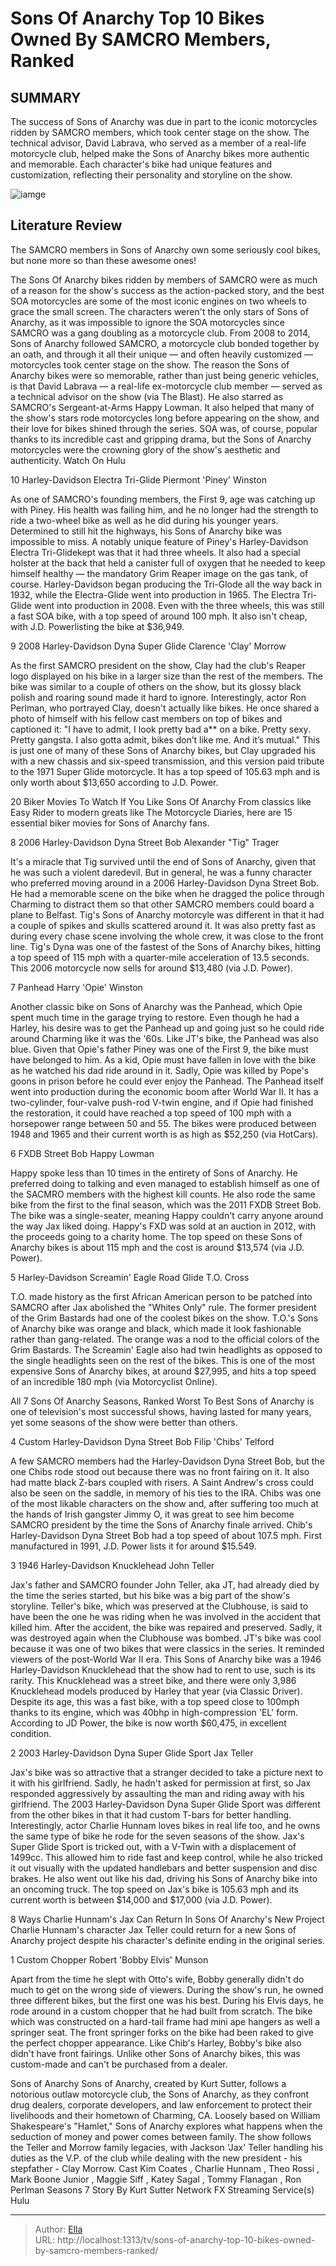# Sons Of Anarchy Top 10 Bikes Owned By SAMCRO Members, Ranked


## SUMMARY 


 The success of 
Sons of Anarchy
 was due in part to the iconic motorcycles ridden by SAMCRO members, which took center stage on the show. 
 The technical advisor, David Labrava, who served as a member of a real-life motorcycle club, helped make the 
Sons of Anarchy
 bikes more authentic and memorable. 
 Each character&#39;s bike had unique features and customization, reflecting their personality and storyline on the show. 

![iamge](https://static1.srcdn.com/wordpress/wp-content/uploads/2024/01/1-2.jpg)

## Literature Review
The SAMCRO members in Sons of Anarchy own some seriously cool bikes, but none more so than these awesome ones!




The Sons Of Anarchy bikes ridden by members of SAMCRO were as much of a reason for the show&#39;s success as the action-packed story, and the best SOA motorcycles are some of the most iconic engines on two wheels to grace the small screen. The characters weren&#39;t the only stars of Sons of Anarchy, as it was impossible to ignore the SOA motorcycles since SAMCRO was a gang doubling as a motorcycle club. From 2008 to 2014, Sons of Anarchy followed SAMCRO, a motorcycle club bonded together by an oath, and through it all their unique — and often heavily customized — motorcycles took center stage on the show.
The reason the Sons of Anarchy bikes were so memorable, rather than just being generic vehicles, is that David Labrava — a real-life ex-motorcycle club member — served as a technical advisor on the show (via The Blast). He also starred as SAMCRO&#39;s Sergeant-at-Arms Happy Lowman. It also helped that many of the show&#39;s stars rode motorcycles long before appearing on the show, and their love for bikes shined through the series. SOA was, of course, popular thanks to its incredible cast and gripping drama, but the Sons of Anarchy motorcycles were the crowning glory of the show&#39;s aesthetic and authenticity.
Watch On Hulu









 








 10  Harley-Davidson Electra Tri-Glide 
Piermont &#39;Piney&#39; Winston
        

As one of SAMCRO&#39;s founding members, the First 9, age was catching up with Piney. His health was failing him, and he no longer had the strength to ride a two-wheel bike as well as he did during his younger years. Determined to still hit the highways, his Sons of Anarchy bike was impossible to miss. A notably unique feature of Piney&#39;s Harley-Davidson Electra Tri-Glidekept was that it had three wheels. It also had a special holster at the back that held a canister full of oxygen that he needed to keep himself healthy — the mandatory Grim Reaper image on the gas tank, of course.
Harley-Davidson began producing the Tri-Glode all the way back in 1932, while the Electra-Glide went into production in 1965. The Electra Tri-Glide went into production in 2008. Even with the three wheels, this was still a fast SOA bike, with a top speed of around 100 mph. It also isn&#39;t cheap, with J.D. Powerlisting the bike at $36,949.





 9  2008 Harley-Davidson Dyna Super Glide 
Clarence &#39;Clay&#39; Morrow


 







As the first SAMCRO president on the show, Clay had the club&#39;s Reaper logo displayed on his bike in a larger size than the rest of the members. The bike was similar to a couple of others on the show, but its glossy black polish and roaring sound made it hard to ignore. Interestingly, actor Ron Perlman, who portrayed Clay, doesn&#39;t actually like bikes. He once shared a photo of himself with his fellow cast members on top of bikes and captioned it: &#34;I have to admit, I look pretty bad a** on a bike. Pretty sexy. Pretty gangsta. I also gotta admit, bikes don’t like me. And it’s mutual.&#34;
This is just one of many of these Sons of Anarchy bikes, but Clay upgraded his with a new chassis and six-speed transmission, and this version paid tribute to the 1971 Super Glide motorcycle. It has a top speed of 105.63 mph and is only worth about $13,650 according to J.D. Power.
            
 
 20 Biker Movies To Watch If You Like Sons Of Anarchy 
From classics like Easy Rider to modern greats like The Motorcycle Diaries, here are 15 essential biker movies for Sons of Anarchy fans.









 8  2006 Harley-Davidson Dyna Street Bob 
Alexander &#34;Tig&#34; Trager
        

It&#39;s a miracle that Tig survived until the end of Sons of Anarchy, given that he was such a violent daredevil. But in general, he was a funny character who preferred moving around in a 2006 Harley-Davidson Dyna Street Bob. He had a memorable scene on the bike when he dragged the police through Charming to distract them so that other SAMCRO members could board a plane to Belfast. Tig&#39;s Sons of Anarchy motorcyle was different in that it had a couple of spikes and skulls scattered around it. It was also pretty fast as during every chase scene involving the whole crew, it was close to the front line.
Tig&#39;s Dyna was one of the fastest of the Sons of Anarchy bikes, hitting a top speed of 115 mph with a quarter-mile acceleration of 13.5 seconds. This 2006 motorcycle now sells for around $13,480 (via J.D. Power).





 7  Panhead 
Harry &#39;Opie&#39; Winston
        

Another classic bike on Sons of Anarchy was the Panhead, which Opie spent much time in the garage trying to restore. Even though he had a Harley, his desire was to get the Panhead up and going just so he could ride around Charming like it was the &#39;60s. Like JT&#39;s bike, the Panhead was also blue. Given that Opie&#39;s father Piney was one of the First 9, the bike must have belonged to him. As a kid, Opie must have fallen in love with the bike as he watched his dad ride around in it. Sadly, Opie was killed by Pope&#39;s goons in prison before he could ever enjoy the Panhead.
The Panhead itself went into production during the economic boom after World War II. It has a two-cylinder, four-valve push-rod V-twin engine, and if Opie had finished the restoration, it could have reached a top speed of 100 mph with a horsepower range between 50 and 55. The bikes were produced between 1948 and 1965 and their current worth is as high as $52,250 (via HotCars).





 6  FXDB Street Bob 
Happy Lowman
        

Happy spoke less than 10 times in the entirety of Sons of Anarchy. He preferred doing to talking and even managed to establish himself as one of the SACMRO members with the highest kill counts. He also rode the same bike from the first to the final season, which was the 2011 FXDB Street Bob. The bike was a single-seater, meaning Happy couldn&#39;t carry anyone around the way Jax liked doing. Happy&#39;s FXD was sold at an auction in 2012, with the proceeds going to a charity home. The top speed on these Sons of Anarchy bikes is about 115 mph and the cost is around $13,574 (via J.D. Power).





 5  Harley-Davidson Screamin&#39; Eagle Road Glide 
T.O. Cross
        

T.O. made history as the first African American person to be patched into SAMCRO after Jax abolished the &#34;Whites Only&#34; rule. The former president of the Grim Bastards had one of the coolest bikes on the show. T.O.&#39;s Sons of Anarchy bike was orange and black, which made it look fashionable rather than gang-related. The orange was a nod to the official colors of the Grim Bastards. The Screamin&#39; Eagle also had twin headlights as opposed to the single headlights seen on the rest of the bikes. This is one of the most expensive Sons of Anarchy bikes, at around $27,995, and hits a top speed of an incredible 180 mph (via Motorcyclist Online).
            
 
 All 7 Sons Of Anarchy Seasons, Ranked Worst To Best 
Sons of Anarchy is one of television&#39;s most successful shows, having lasted for many years, yet some seasons of the show were better than others.









 4  Custom Harley-Davidson Dyna Street Bob 
Filip &#39;Chibs&#39; Telford


 







A few SAMCRO members had the Harley-Davidson Dyna Street Bob, but the one Chibs rode stood out because there was no front fairing on it. It also had matte black Z-bars coupled with risers. A Saint Andrew&#39;s cross could also be seen on the saddle, in memory of his ties to the IRA. Chibs was one of the most likable characters on the show and, after suffering too much at the hands of Irish gangster Jimmy O, it was great to see him become SAMCRO president by the time the Sons of Anarchy finale arrived. Chib&#39;s Harley-Davidson Dyna Street Bob had a top speed of about 107.5 mph. First manufactured in 1991, J.D. Power lists it for around $15.549.





 3  1946 Harley-Davidson Knucklehead 
John Teller
        

Jax&#39;s father and SAMCRO founder John Teller, aka JT, had already died by the time the series started, but his bike was a big part of the show&#39;s storyline. Teller&#39;s bike, which was preserved at the Clubhouse, is said to have been the one he was riding when he was involved in the accident that killed him. After the accident, the bike was repaired and preserved. Sadly, it was destroyed again when the Clubhouse was bombed. JT&#39;s bike was cool because it was one of two bikes that were classics in the series. It reminded viewers of the post-World War II era.
This Sons of Anarchy bike was a 1946 Harley-Davidson Knucklehead that the show had to rent to use, such is its rarity. This Knucklehead was a street bike, and there were only 3,986 Knucklehead models produced by Harley that year (via Classic Driver). Despite its age, this was a fast bike, with a top speed close to 100mph thanks to its engine, which was 40bhp in high-compression &#39;EL&#39; form. According to JD Power, the bike is now worth $60,475, in excellent condition.





 2  2003 Harley-Davidson Dyna Super Glide Sport 
Jax Teller
        

Jax&#39;s bike was so attractive that a stranger decided to take a picture next to it with his girlfriend. Sadly, he hadn&#39;t asked for permission at first, so Jax responded aggressively by assaulting the man and riding away with his girlfriend. The 2003 Harley-Davidson Dyna Super Glide Sport was different from the other bikes in that it had custom T-bars for better handling. Interestingly, actor Charlie Hunnam loves bikes in real life too, and he owns the same type of bike he rode for the seven seasons of the show.
Jax&#39;s Super Glide Sport is tricked out, with a V-Twin with a displacement of 1499cc. This allowed him to ride fast and keep control, while he also tricked it out visually with the updated handlebars and better suspension and disc brakes. He also went out like his dad, driving his Sons of Anarchy bike into an oncoming truck. The top speed on Jax&#39;s bike is 105.63 mph and its current worth is between $14,000 and $17,000 (via J.D. Power).
            
 
 8 Ways Charlie Hunnam&#39;s Jax Can Return In Sons Of Anarchy&#39;s New Project 
Charlie Hunnam&#39;s character Jax Teller could return for a new Sons of Anarchy project despite his character&#39;s definite ending in the original series. 









 1  Custom Chopper 
Robert &#39;Bobby Elvis&#39; Munson


 







Apart from the time he slept with Otto&#39;s wife, Bobby generally didn&#39;t do much to get on the wrong side of viewers. During the show&#39;s run, he owned three different bikes, but the first one was his best. During his Elvis days, he rode around in a custom chopper that he had built from scratch. The bike which was constructed on a hard-tail frame had mini ape hangers as well a springer seat. The front springer forks on the bike had been raked to give the perfect chopper appearance. Like Chib&#39;s Harley, Bobby&#39;s bike also didn&#39;t have front fairings. Unlike other Sons of Anarchy bikes, this was custom-made and can&#39;t be purchased from a dealer.
        


 Sons of Anarchy 
Sons of Anarchy, created by Kurt Sutter, follows a notorious outlaw motorcycle club, the Sons of Anarchy, as they confront drug dealers, corporate developers, and law enforcement to protect their livelihoods and their hometown of Charming, CA. Loosely based on William Shakespeare&#39;s &#34;Hamlet,&#34; Sons of Anarchy explores what happens when the seduction of money and power comes between family. The show follows the Teller and Morrow family legacies, with Jackson &#39;Jax&#39; Teller handling his duties as the V.P. of the club while dealing with the new president - his stepfather - Clay Morrow.
 Cast   Kim Coates , Charlie Hunnam , Theo Rossi , Mark Boone Junior , Maggie Siff , Katey Sagal , Tommy Flanagan , Ron Perlman    Seasons   7    Story By   Kurt Sutter    Network   FX    Streaming Service(s)   Hulu    





---

> Author: [Ella](https://instagram.hk.cn/)  
> URL: http://localhost:1313/tv/sons-of-anarchy-top-10-bikes-owned-by-samcro-members-ranked/  

